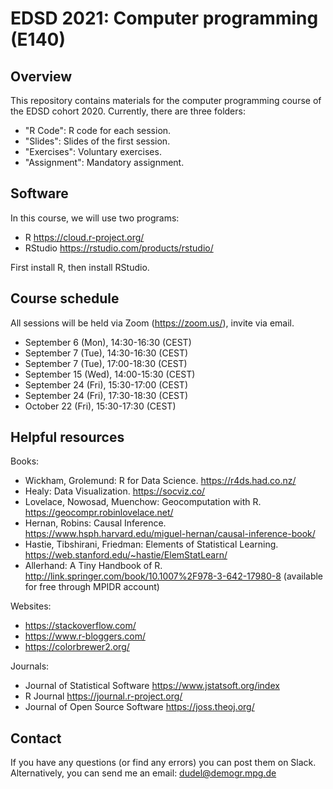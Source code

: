 # EDSD 2021: Computer programming (E140)

## Overview

This repository contains materials for the computer programming course of the EDSD cohort 2020. Currently, there are three folders:

* "R Code": R code for each session.
* "Slides": Slides of the first session.
* "Exercises": Voluntary exercises.  
* "Assignment": Mandatory assignment.

## Software

In this course, we will use two programs:

* R https://cloud.r-project.org/
* RStudio https://rstudio.com/products/rstudio/ 

First install R, then install RStudio.

## Course schedule

All sessions will be held via Zoom (https://zoom.us/), invite via email.

* September 6 (Mon), 14:30-16:30 (CEST)
* September 7 (Tue), 14:30-16:30 (CEST)
* September 7 (Tue), 17:00-18:30 (CEST)
* September 15 (Wed), 14:00-15:30 (CEST)
* September 24 (Fri), 15:30-17:00 (CEST)
* September 24 (Fri), 17:30-18:30 (CEST)
* October 22 (Fri), 15:30-17:30 (CEST)

## Helpful resources

Books:

* Wickham, Grolemund: R for Data Science. https://r4ds.had.co.nz/
* Healy: Data Visualization. https://socviz.co/ 
* Lovelace, Nowosad, Muenchow: Geocomputation with R. https://geocompr.robinlovelace.net/ 
* Hernan, Robins: Causal Inference. https://www.hsph.harvard.edu/miguel-hernan/causal-inference-book/
* Hastie, Tibshirani, Friedman: Elements of Statistical Learning. https://web.stanford.edu/~hastie/ElemStatLearn/ 
* Allerhand: A Tiny Handbook of R. http://link.springer.com/book/10.1007%2F978-3-642-17980-8 (available for free through MPIDR account)

Websites:

* https://stackoverflow.com/
* https://www.r-bloggers.com/ 
* https://colorbrewer2.org/

Journals:

* Journal of Statistical Software https://www.jstatsoft.org/index 
* R Journal https://journal.r-project.org/ 
* Journal of Open Source Software https://joss.theoj.org/

## Contact

If you have any questions (or find any errors) you can post them on Slack. Alternatively, you can send me an email: dudel@demogr.mpg.de